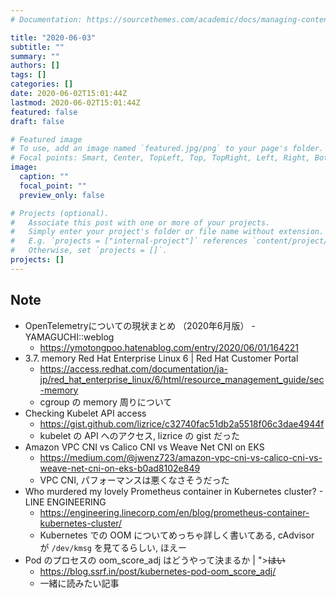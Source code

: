 ```yaml
---
# Documentation: https://sourcethemes.com/academic/docs/managing-content/

title: "2020-06-03"
subtitle: ""
summary: ""
authors: []
tags: []
categories: []
date: 2020-06-02T15:01:44Z
lastmod: 2020-06-02T15:01:44Z
featured: false
draft: false

# Featured image
# To use, add an image named `featured.jpg/png` to your page's folder.
# Focal points: Smart, Center, TopLeft, Top, TopRight, Left, Right, BottomLeft, Bottom, BottomRight.
image:
  caption: ""
  focal_point: ""
  preview_only: false

# Projects (optional).
#   Associate this post with one or more of your projects.
#   Simply enter your project's folder or file name without extension.
#   E.g. `projects = ["internal-project"]` references `content/project/deep-learning/index.md`.
#   Otherwise, set `projects = []`.
projects: []
---
```


## Note

* OpenTelemetryについての現状まとめ （2020年6月版） - YAMAGUCHI::weblog
  * https://ymotongpoo.hatenablog.com/entry/2020/06/01/164221
* 3.7. memory Red Hat Enterprise Linux 6 | Red Hat Customer Portal
  * https://access.redhat.com/documentation/ja-jp/red_hat_enterprise_linux/6/html/resource_management_guide/sec-memory
  * cgroup の memory 周りについて
* Checking Kubelet API access
  * https://gist.github.com/lizrice/c32740fac51db2a5518f06c3dae4944f
  * kubelet の API へのアクセス, lizrice の gist だった
* Amazon VPC CNI vs Calico CNI vs Weave Net CNI on EKS
  * https://medium.com/@jwenz723/amazon-vpc-cni-vs-calico-cni-vs-weave-net-cni-on-eks-b0ad8102e849
  * VPC CNI, パフォーマンスは悪くなさそうだった
* Who murdered my lovely Prometheus container in Kubernetes cluster? - LINE ENGINEERING
  * https://engineering.linecorp.com/en/blog/prometheus-container-kubernetes-cluster/
  * Kubernetes での OOM についてめっちゃ詳しく書いてある, cAdvisor が `/dev/kmsg` を見てるらしい, ほえー
* Pod のプロセスの oom_score_adj はどうやって決まるか | "><s>はい</s>
  * https://blog.ssrf.in/post/kubernetes-pod-oom_score_adj/
  * 一緒に読みたい記事
